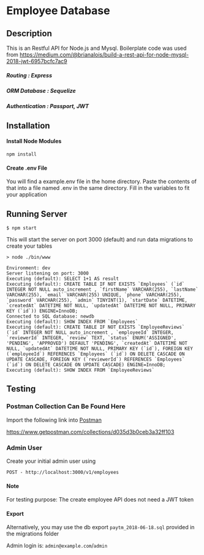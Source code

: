 # Employee Database

## Description

This is an Restful API for Node.js and Mysql. Boilerplate code was used from https://medium.com/@brianalois/build-a-rest-api-for-node-mysql-2018-jwt-6957bcfc7ac9

##### Routing         : Express
##### ORM Database    : Sequelize
##### Authentication  : Passport, JWT

## Installation

#### Install Node Modules
```
npm install
```

#### Create .env File
You will find a example.env file in the home directory. Paste the contents of that into a file named .env in the same directory. 
Fill in the variables to fit your application

## Running Server

```
$ npm start
```

This will start the server on port 3000 (default) and run data migrations to create your tables


```
> node ./bin/www

Environment: dev
Server listening on port: 3000
Executing (default): SELECT 1+1 AS result
Executing (default): CREATE TABLE IF NOT EXISTS `Employees` (`id` INTEGER NOT NULL auto_increment , `firstName` VARCHAR(255), `lastName` VARCHAR(255), `email` VARCHAR(255) UNIQUE, `phone` VARCHAR(255), `password` VARCHAR(255), `admin` TINYINT(1), `startDate` DATETIME, `createdAt` DATETIME NOT NULL, `updatedAt` DATETIME NOT NULL, PRIMARY KEY (`id`)) ENGINE=InnoDB;
Connected to SQL database: newdb
Executing (default): SHOW INDEX FROM `Employees`
Executing (default): CREATE TABLE IF NOT EXISTS `EmployeeReviews` (`id` INTEGER NOT NULL auto_increment , `employeeId` INTEGER, `reviewerId` INTEGER, `review` TEXT, `status` ENUM('ASSIGNED', 'PENDING', 'APPROVED') DEFAULT 'PENDING', `createdAt` DATETIME NOT NULL, `updatedAt` DATETIME NOT NULL, PRIMARY KEY (`id`), FOREIGN KEY (`employeeId`) REFERENCES `Employees` (`id`) ON DELETE CASCADE ON UPDATE CASCADE, FOREIGN KEY (`reviewerId`) REFERENCES `Employees` (`id`) ON DELETE CASCADE ON UPDATE CASCADE) ENGINE=InnoDB;
Executing (default): SHOW INDEX FROM `EmployeeReviews`

```

## Testing

### Postman Collection Can Be Found Here

Import the following link into [Postman](https://www.getpostman.com/)

https://www.getpostman.com/collections/d035d3b0ceb3a32ff103

### Admin User

Create your initial admin user using

`POST - http://localhost:3000/v1/employees`

#### Note

For testing purpose: The create employee API does not need a JWT token

#### Export

Alternatively, you may use the db export `paytm_2018-06-18.sql` provided in the migrations folder 

Admin login is: `admin@example.com`/`admin`